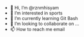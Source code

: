 - 👋 Hi, I’m @rznmhisyam
- 👀 I’m interested in sports
- 🌱 I’m currently learning Git Bash
- 💞️ I’m looking to collaborate on ...
- 📫 How to reach me email

<!---
rznmhisyam/rznmhisyam is a ✨ special ✨ repository because its `README.md` (this file) appears on your GitHub profile.
You can click the Preview link to take a look at your changes.
--->
